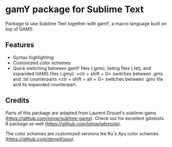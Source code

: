 # gamY package for Sublime Text
Package to use Sublime Text together with gamY, a macro language built on top of GAMS.

## Features
- Syntax highlighting
- Customized color schemes
- Quick switching between gamY files (.gms), listing files (.lst), and expanded GAMS files (.gmy).
	<ctr + shift + G> switches between .gms and .lst counterparts
	<ctr + shift + alt + G> switches between .gms file and its expanded counterpart.

## Credits
Parts of this package are adapted from Laurent Drouet's sublime-gams (https://github.com/lolow/sublime-gams).
Check out his excellent gdxtools R package as well (https://github.com/lolow/gdxtools).

The color schemes are customized versions Ike Ku's Ayu color schemes (https://github.com/dempfi/ayu).

